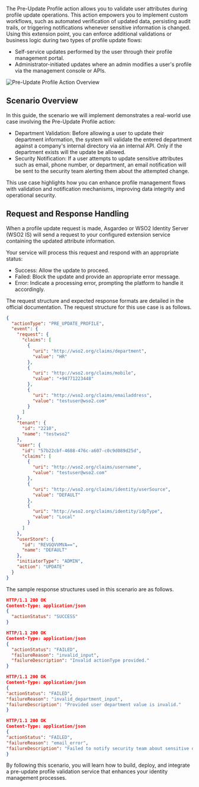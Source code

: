 The Pre-Update Profile action allows you to validate user attributes during profile update operations. This action
empowers you to implement custom workflows, such as automated verification of updated data, persisting audit trails, or
triggering notifications whenever sensitive information is changed.
Using this extension point, you can enforce additional validations or business logic during two types of profile update
flows:

* Self-service updates performed by the user through their profile management portal.
* Administrator-initiated updates where an admin modifies a user's profile via the management console or APIs.

![Pre-Update Profile Action Overview]({{base_path}}/assets/img/complete-guides/actions/image19.png)

## Scenario Overview

In this guide, the scenario we will implement demonstrates a real-world use case involving the Pre-Update Profile
action:

* Department Validation: Before allowing a user to update their department information, the system will validate the
  entered department against a company's internal directory via an internal API. Only if the department exists will the
  update be allowed.
* Security Notification: If a user attempts to update sensitive attributes such as email, phone number, or department,
  an email notification will be sent to the security team alerting them about the attempted change.

This use case highlights how you can enhance profile management flows with validation and notification mechanisms,
improving data integrity and operational security.

## Request and Response Handling

When a profile update request is made, Asgardeo or WSO2 Identity Server (WSO2 IS) will send a request to your configured
extension service containing the updated attribute information.

Your service will process this request and respond with an appropriate status:

* Success: Allow the update to proceed.
* Failed: Block the update and provide an appropriate error message.
* Error: Indicate a processing error, prompting the platform to handle it accordingly.

The request structure and expected response formats are detailed in the official documentation. The request structure
for this use case is as follows.

```json
{
  "actionType": "PRE_UPDATE_PROFILE",
  "event": {
    "request": {
      "claims": [
        {
          "uri": "http://wso2.org/claims/department",
          "value": "HR"
        },
        {
          "uri": "http://wso2.org/claims/mobile",
          "value": "+94771223448"
        },
        {
          "uri": "http://wso2.org/claims/emailaddress",
          "value": "testuser@wso2.com"
        }
      ]
    },
    "tenant": {
      "id": "2210",
      "name": "testwso2"
    },
    "user": {
      "id": "57b22cbf-4688-476c-a607-c0c9d089d25d",
      "claims": [
        {
          "uri": "http://wso2.org/claims/username",
          "value": "testuser@wso2.com"
        },
        {
          "uri": "http://wso2.org/claims/identity/userSource",
          "value": "DEFAULT"
        },
        {
          "uri": "http://wso2.org/claims/identity/idpType",
          "value": "Local"
        }
      ]
    },
    "userStore": {
      "id": "REVGQVVMVA==",
      "name": "DEFAULT"
    },
    "initiatorType": "ADMIN",
    "action": "UPDATE"
  }
}
```

The sample response structures used in this scenario are as follows.

```json
HTTP/1.1 200 OK
Content-Type: application/json
{
  "actionStatus": "SUCCESS"
}

HTTP/1.1 200 OK
Content-Type: application/json
{
  "actionStatus": "FAILED",
  "failureReason": "invalid_input",
  "failureDescription": "Invalid actionType provided."
}

HTTP/1.1 200 OK
Content-Type: application/json
{
"actionStatus": "FAILED",
"failureReason": "invalid_department_input",
"failureDescription": "Provided user department value is invalid."
}

HTTP/1.1 200 OK
Content-Type: application/json
{
"actionStatus": "FAILED",
"failureReason": "email_error",
"failureDescription": "Failed to notify security team about sensitive data update."
}
```

By following this scenario, you will learn how to build, deploy, and integrate a pre-update profile validation service
that enhances your identity management processes.
